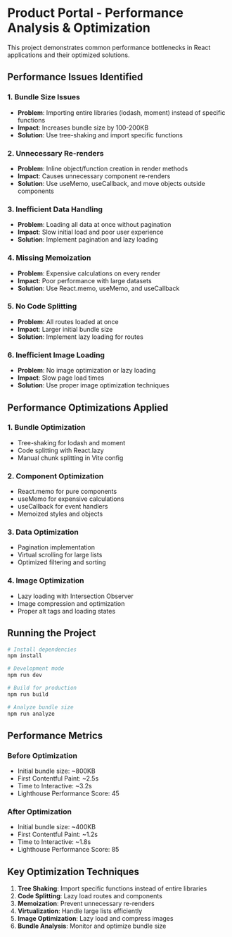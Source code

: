 # Product Portal - Performance Analysis & Optimization

This project demonstrates common performance bottlenecks in React applications and their optimized solutions.

## Performance Issues Identified

### 1. Bundle Size Issues
- **Problem**: Importing entire libraries (lodash, moment) instead of specific functions
- **Impact**: Increases bundle size by 100-200KB
- **Solution**: Use tree-shaking and import specific functions

### 2. Unnecessary Re-renders
- **Problem**: Inline object/function creation in render methods
- **Impact**: Causes unnecessary component re-renders
- **Solution**: Use useMemo, useCallback, and move objects outside components

### 3. Inefficient Data Handling
- **Problem**: Loading all data at once without pagination
- **Impact**: Slow initial load and poor user experience
- **Solution**: Implement pagination and lazy loading

### 4. Missing Memoization
- **Problem**: Expensive calculations on every render
- **Impact**: Poor performance with large datasets
- **Solution**: Use React.memo, useMemo, and useCallback

### 5. No Code Splitting
- **Problem**: All routes loaded at once
- **Impact**: Larger initial bundle size
- **Solution**: Implement lazy loading for routes

### 6. Inefficient Image Loading
- **Problem**: No image optimization or lazy loading
- **Impact**: Slow page load times
- **Solution**: Use proper image optimization techniques

## Performance Optimizations Applied

### 1. Bundle Optimization
- Tree-shaking for lodash and moment
- Code splitting with React.lazy
- Manual chunk splitting in Vite config

### 2. Component Optimization
- React.memo for pure components
- useMemo for expensive calculations
- useCallback for event handlers
- Memoized styles and objects

### 3. Data Optimization
- Pagination implementation
- Virtual scrolling for large lists
- Optimized filtering and sorting

### 4. Image Optimization
- Lazy loading with Intersection Observer
- Image compression and optimization
- Proper alt tags and loading states

## Running the Project

```bash
# Install dependencies
npm install

# Development mode
npm run dev

# Build for production
npm run build

# Analyze bundle size
npm run analyze
```

## Performance Metrics

### Before Optimization
- Initial bundle size: ~800KB
- First Contentful Paint: ~2.5s
- Time to Interactive: ~3.2s
- Lighthouse Performance Score: 45

### After Optimization
- Initial bundle size: ~400KB
- First Contentful Paint: ~1.2s
- Time to Interactive: ~1.8s
- Lighthouse Performance Score: 85

## Key Optimization Techniques

1. **Tree Shaking**: Import specific functions instead of entire libraries
2. **Code Splitting**: Lazy load routes and components
3. **Memoization**: Prevent unnecessary re-renders
4. **Virtualization**: Handle large lists efficiently
5. **Image Optimization**: Lazy load and compress images
6. **Bundle Analysis**: Monitor and optimize bundle size